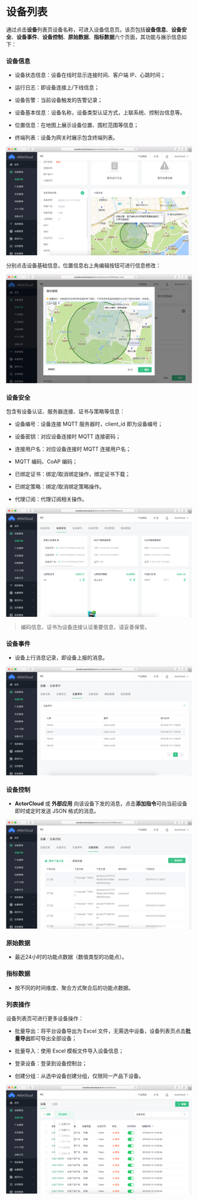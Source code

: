 # 设备列表


通过点击**设备**列表页设备名称，可进入设备信息页。该页包括**设备信息**、**设备安全**、**设备事件**、**设备控制**、**原始数据**、**指标数据**六个页面，其功能与展示信息如下：

### 设备信息

- 设备状态信息：设备在线时显示连接时间、客户端 IP、心跳时间；

- 运行日志：即设备连接上/下线信息；

- 设备告警：当前设备触发的告警记录；

- 设备基本信息：设备名称，设备类型认证方式，上联系统、控制台信息等。

- 位置信息：在地图上展示设备位置、围栏范围等信息；

- 终端列表：设备为网关时展示包含终端列表。

![](/assets/device_info.png)


分别点击设备基础信息，位置信息右上角编辑按钮可进行信息修改：

![](/assets/device_map_edit.png)



### 设备安全

包含有设备认证、服务器连接、证书与策略等信息：

- 设备编号：设备连接 MQTT 服务器时，client_id 即为设备编号；

- 设备密钥：对应设备连接时 MQTT 连接密码；

- 连接用户名：对应设备连接时 MQTT 连接用户名；

- MQTT 编码、CoAP 编码；

- 已绑定证书：绑定/取消绑定操作，绑定证书下载；

- 已绑定策略：绑定/取消绑定策略操作。

- 代理订阅：代理订阅相关操作。

![](/assets/device_decode.png)

> 编码信息、证书为设备连接认证重要信息，请妥善保管。




### 设备事件

- 设备上行消息记录，即设备上报的消息。

![](/assets/upstream_device.png)



### 设备控制

- **ActorCloud** 或 **外部应用** 向该设备下发的消息，点击**添加指令**可向当前设备即时或定时发送 JSON 格式的消息。

![](/assets/device_control.png)


### 原始数据

- 最近24小时的功能点数据（数值类型的功能点）。

### 指标数据

- 按不同的时间维度、聚合方式聚合后的功能点数据。


### 列表操作

设备列表页可进行更多设备操作：

- 批量导出：将平台设备导出为 Excel 文件，无需选中设备，设备列表页点击**批量导出**即可导出全部设备；

- 批量导入：使用 Excel 模板文件导入设备信息；

- 登录设备：登录到设备控制台；

- 创建分组：从选中设备创建分组，仅限同一产品下设备。

![](/assets/device_list.png)
